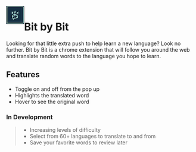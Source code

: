 <img align="left" src="images/Logo48.png">

# Bit by Bit

Looking for that little extra push to help learn a new language? Look no further. Bit by Bit is a chrome extension that will follow you around the web and translate random words to the language you hope to learn.

## Features
  - Toggle on and off from the pop up
  - Highlights the translated word
  - Hover to see the original word

### In Development
>  - Increasing levels of difficulty
>  - Select from 60+ languages to translate to and from
>  - Save your favorite words to review later
